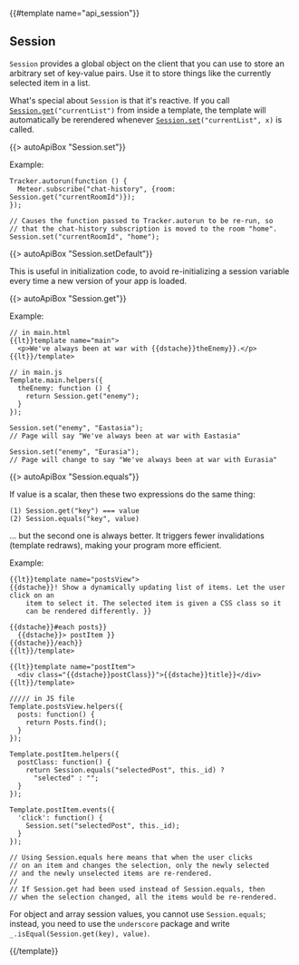 {{#template name="api_session"}}


<h2 id="session"><span>Session</span></h2>

`Session` provides a global object on the client that you can use to
store an arbitrary set of key-value pairs. Use it to store things like
the currently selected item in a list.

What's special about `Session` is that it's reactive. If
you call [`Session.get`](#session_get)`("currentList")`
from inside a template, the template will automatically be rerendered
whenever [`Session.set`](#session_set)`("currentList", x)` is called.

{{> autoApiBox "Session.set"}}

Example:

    Tracker.autorun(function () {
      Meteor.subscribe("chat-history", {room: Session.get("currentRoomId")});
    });

    // Causes the function passed to Tracker.autorun to be re-run, so
    // that the chat-history subscription is moved to the room "home".
    Session.set("currentRoomId", "home");

{{> autoApiBox "Session.setDefault"}}

This is useful in initialization code, to avoid re-initializing a session
variable every time a new version of your app is loaded.

{{> autoApiBox "Session.get"}}

Example:

    // in main.html
    {{lt}}template name="main">
      <p>We've always been at war with {{dstache}}theEnemy}}.</p>
    {{lt}}/template>

    // in main.js
    Template.main.helpers({
      theEnemy: function () {
        return Session.get("enemy");
      }
    });

    Session.set("enemy", "Eastasia");
    // Page will say "We've always been at war with Eastasia"

    Session.set("enemy", "Eurasia");
    // Page will change to say "We've always been at war with Eurasia"


{{> autoApiBox "Session.equals"}}

If value is a scalar, then these two expressions do the same thing:

    (1) Session.get("key") === value
    (2) Session.equals("key", value)

... but the second one is always better. It triggers fewer invalidations
(template redraws), making your program more efficient.

Example:

    {{lt}}template name="postsView">
    {{dstache}}! Show a dynamically updating list of items. Let the user click on an
        item to select it. The selected item is given a CSS class so it
        can be rendered differently. }}

    {{dstache}}#each posts}}
      {{dstache}}> postItem }}
    {{dstache}}/each}}
    {{lt}}/template>

    {{lt}}template name="postItem">
      <div class="{{dstache}}postClass}}">{{dstache}}title}}</div>
    {{lt}}/template>

    ///// in JS file
    Template.postsView.helpers({
      posts: function() {
        return Posts.find();
      }
    });

    Template.postItem.helpers({
      postClass: function() {
        return Session.equals("selectedPost", this._id) ?
          "selected" : "";
      }
    });

    Template.postItem.events({
      'click': function() {
        Session.set("selectedPost", this._id);
      }
    });

    // Using Session.equals here means that when the user clicks
    // on an item and changes the selection, only the newly selected
    // and the newly unselected items are re-rendered.
    //
    // If Session.get had been used instead of Session.equals, then
    // when the selection changed, all the items would be re-rendered.

For object and array session values, you cannot use `Session.equals`; instead,
you need to use the `underscore` package and write
`_.isEqual(Session.get(key), value)`.

{{/template}}